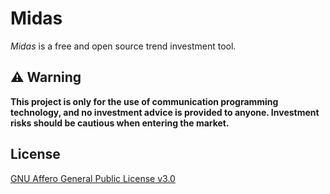 # Midas

*Midas* is a free and open source trend investment tool.

## ⚠️ Warning

**This project is only for the use of communication programming technology, and no investment advice is provided to anyone. Investment risks should be cautious when entering the market.**

## License

[GNU Affero General Public License v3.0](https://choosealicense.com/licenses/agpl-3.0)
